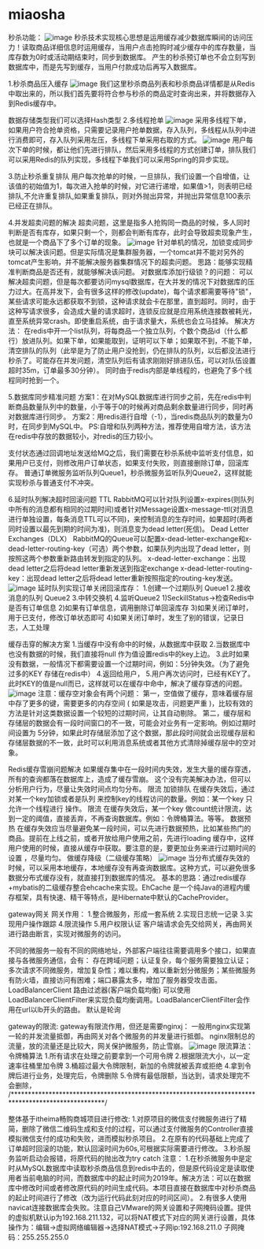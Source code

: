 # miaosha
秒杀功能：
![image](https://github.com/zyn968/miaosha/blob/master/pic/miaosha.png)
秒杀技术实现核心思想是运用缓存减少数据库瞬间的访问压力！读取商品详细信息时运用缓存，当用户点击抢购时减少缓存中的库存数量，当库存数为0时或活动期结束时，同步到数据库。 产生的秒杀预订单也不会立刻写到数据库中，而是先写到缓存，当用户付款成功后再写入数据库。

1.秒杀商品压入缓存
![image](https://github.com/zyn968/miaosha/blob/master/pic/yaru.png)
我们这里秒杀商品列表和秒杀商品详情都是从Redis中取出来的，所以我们首先要将符合参与秒杀的商品定时查询出来，并将数据存入到Redis缓存中。

数据存储类型我们可以选择Hash类型
2.多线程抢单
![image](https://github.com/zyn968/miaosha/blob/master/pic/qiangdan.png)
采用多线程下单，如果用户符合抢单资格，只需要记录用户抢单数据，存入队列，多线程从队列中进行消费即可，存入队列采用左压，多线程下单采用右取的方式。
![image](https://github.com/zyn968/miaosha/blob/master/pic/qiangdan2.png)
用户每次下单的时候，都让他们先进行排队，然后采用多线程的方式创建订单，排队我们可以采用Redis的队列实现，多线程下单我们可以采用Spring的异步实现。

3.防止秒杀重复排队
用户每次抢单的时候，一旦排队，我们设置一个自增值，让该值的初始值为1，每次进入抢单的时候，对它进行递增，如果值>1，则表明已经排队,不允许重复排队,如果重复排队，则对外抛出异常，并抛出异常信息100表示已经正在排队。

4.并发超卖问题的解决
超卖问题，这里是指多人抢购同一商品的时候，多人同时判断是否有库存，如果只剩一个，则都会判断有库存，此时会导致超卖现象产生，也就是一个商品下了多个订单的现象。
![image](https://github.com/zyn968/miaosha/blob/master/pic/chaomai.png)
针对单机的情况，加锁变成同步块可以解决该问题。但是实际情况是集群服务器，一个tomcat并不能对另外的tomcat产生影响，并不能解决服务器集群情况下的超卖问题。
思路：能够实现精准判断商品是否还有，就能够解决该问题。
对数据库添加行级锁？的问题：
可以解决超卖问题，但是每次都要访问mysql数据库，在大并发的情况下对数据库的压力过大。在高并发下，会有很多这样的修改(update)，每个请求都需要等待"锁"，某些请求可能永远都获取不到锁，这种请求就会卡在那里，直到超时。同时，由于这种写请求很多，会造成大量的请求超时，连锁反应就是应用系统连接数被耗光，直至系统异常crash。即使重启系统，由于请求量大，系统也会立马挂掉。
解决方法：
在redis中开一个list队列，将每商品一个独立队列，个数个商品id（什么都行）放进队列。如果下单，如果能取到，证明可以下单；如果取不到，不能下单，清空排队的队列（此举是为了防止用户没抢到，仍在排队的队列，以后都没法进行秒杀了。可能存在并发问题，清空队列后有请求刚刚好排进队伍，可以对队伍设置超时35m，订单最多30分钟）。
同时由于redis内部是单线程的，也避免了多个线程同时抢到一个。

5.数据库同步精准问题
方案1：在对MySQL数据库进行同步之前，先在redis中判断商品数量队列中的数量，小于等于0的时候再对商品剩余数量进行同步，同时再对数据库进行同步。
方案2：用redis进行自增（-1），当redis商品队列的数量为0时，在同步到MySQL中。
PS:自增和队列两种方法，推荐使用自增方法，该方法在redis中存放的数据较小，对redis的压力较小。

支付状态通过回调地址发送给MQ之后，我们需要在秒杀系统中监听支付信息，如果用户已支付，则修改用户订单状态，如果支付失败，则直接删除订单，回滚库存。
普通订单微服务监听队列Queue1，秒杀微服务监听队列Queue2，这样就能实现秒杀与普通支付不冲突。

6.延时队列解决超时回滚问题
TTL
RabbitMQ可以针对队列设置x-expires(则队列中所有的消息都有相同的过期时间)或者针对Message设置x-message-ttl(对消息进行单独设置，每条消息TTL可以不同)，来控制消息的生存时间，如果超时(两者同时设置以最先到期的时间为准)，则消息变为dead letter(死信)。
Dead Letter Exchanges（DLX）
RabbitMQ的Queue可以配置x-dead-letter-exchange和x-dead-letter-routing-key（可选）两个参数，如果队列内出现了dead letter，则按照这两个参数重新路由转发到指定的队列。
x-dead-letter-exchange：出现dead letter之后将dead letter重新发送到指定exchange
x-dead-letter-routing-key：出现dead letter之后将dead letter重新按照指定的routing-key发送。
![image](https://github.com/zyn968/miaosha/blob/master/pic/yanshi.png)
延时队列实现订单关闭回滚库存：
1.创建一个过期队列  Queue1
2.接收消息的队列    Queue2
3.中转交换机
4.监听Queue2
	1)SeckillStatus->检查Redis中是否有订单信息
	2)如果有订单信息，调用删除订单回滚库存
	3)如果关闭订单时，用于已支付，修改订单状态即可
	4)如果关闭订单时，发生了别的错误，记录日志，人工处理

缓存击穿的解决方案
1.当缓存中没有命中的时候，从数据库中获取
2.当数据库中也没有数据的时候，我们直接将null 作为值设置redis中的key上边。
3.此时如果没有数据，一般情况下都需要设置一个过期时间，例如：5分钟失效。（为了避免过多的KEY 存储在redis中）
4.返回给用户，
5.用户再次访问时，已经有KEY了。此时KEY的值是null而已，这样就可以在缓存中命中，解决了缓存穿透的问题。
![image](https://github.com/zyn968/miaosha/blob/master/pic/jichuan.png)
注意：缓存空对象会有两个问题：
第一，空值做了缓存，意味着缓存层中存了更多的键，需要更多的内存空间 ( 如果是攻击，问题更严重 )，比较有效的方法是针对这类数据设置一个较短的过期时间，让其自动剔除。
第二，缓存层和存储层的数据会有一段时间窗口的不一致，可能会对业务有一定影响。例如过期时间设置为 5分钟，如果此时存储层添加了这个数据，那此段时间就会出现缓存层和存储层数据的不一致，此时可以利用消息系统或者其他方式清除掉缓存层中的空对象。

Redis缓存雪崩问题解决
如果缓存集中在一段时间内失效，发生大量的缓存穿透，所有的查询都落在数据库上，造成了缓存雪崩。
这个没有完美解决办法，但可以分析用户行为，尽量让失效时间点均匀分布。
限流 加锁排队
在缓存失效后，通过对某一个key加锁或者是队列 来控制key的线程访问的数量。例如：某一个key 只允许一个线程进行 操作。
限流
在缓存失效后，某一个key 做count统计限流，达到一定的阈值，直接丢弃，不再查询数据库。例如：令牌桶算法。等等。
数据预热
在缓存失效应当尽量避免某一段时间，可以先进行数据预热，比如某些热门的商品。提前在上线之前，或者开放给用户使用之前，先进行loading 缓存中，这样用户使用的时候，直接从缓存中获取。要注意的是，要更加业务来进行过期时间的设置 ，尽量均匀。
做缓存降级（二级缓存策略）
![image](https://github.com/zyn968/miaosha/blob/master/pic/huancun.png)
当分布式缓存失效的时候，可以采用本地缓存，本地缓存没有再查询数据库。这种方式，可以避免很多数据分布式缓存没有，就直接打到数据库的情况。
基本的思路：通过redis缓存+mybatis的二级缓存整合ehcache来实现。EhCache 是一个纯Java的进程内缓存框架，具有快速、精干等特点，是Hibernate中默认的CacheProvider。

gateway网关
网关作用：
1.整合微服务，形成一套系统
2.实现日志统一记录
3.实现用户操作跟踪
4.限流操作
5.用户权限认证
客户端请求会先交给网关，再由网关进行路由断言，实现对微服务的访问。

不同的微服务一般有不同的网络地址，外部客户端往往需要调用多个接口，如果直接与各微服务通信，会有：
存在跨域问题；认证复杂，每个服务需要独立认证；多次请求不同微服务，增加复杂性；难以重构，难以重新划分微服务；某些微服务有防火墙，直接访问有困难；端口暴露太多，增加了服务器受攻击面。
LoadBalancerClient 路由过滤器(客户端负载均衡)
可以使用LoadBalancerClientFilter来实现负载均衡调用。LoadBalancerClientFilter会作用在url以lb开头的路由。
默认是轮询

gateway的限流:
gateway有限流作用，但还是需要nginxj：
一般用nginx实现第一轮的并发流量抵御，再由网关对各个微服务的并发量进行抵御。
nginx限制总的流量，放的流量还是比较大，网关保护微服务，防止雪崩。
![image](https://github.com/zyn968/miaosha/blob/master/pic/wangguan.png)
限流算法： 令牌桶算法
1.所有请求在处理之前要拿到一个可用令牌
2.根据限流大小，以一定速率往桶里加令牌
3.桶超过最大令牌限制，新加的令牌就被丢弃或拒绝
4.拿到令牌后进行业务，处理完后，令牌删除
5.令牌有最低限额，当达到，请求处理完不会删除，
/***************************************************************************************************/

整体基于itheima畅购商城项目进行修改:
1.对原项目的微信支付微服务进行了精简，删除了微信二维码生成和支付的过程，可以通过支付微服务的Controller直接模拟微信支付的成功和失败，进而模拟秒杀项目。
2.在原有的代码基础上完成了订单超时回滚的功能，默认回滚时间为60s,可根据实际需要进行修改。
3.秒杀服务监听启动会报错，将原代码的抛出改为try catch
注意：
1.在秒杀微服务中是定时从MySQL数据库中读取秒杀商品信息到redis中去的，但是原代码设定是读取使用者当前电脑的时间，而数据库中的起止时间为2019年。解决方法：可以在数据库中修改时间或者修改原代码的时间生成代码。本项目直接在数据库中对秒杀商品的起止时间进行了修改（改为运行代码此刻对应的时间区间）。
2.有很多人使用navicat连接数据库会失败。注意自己VMware的网关设置和子网掩码设置。提供的虚拟机默认ip为192.168.211.132，可以将NAT模式下对应的网关进行设置，具体操作为：编辑->虚拟网络编辑器->选择NAT模式->子网ip:192.168.211.0 子网掩码：255.255.255.0
